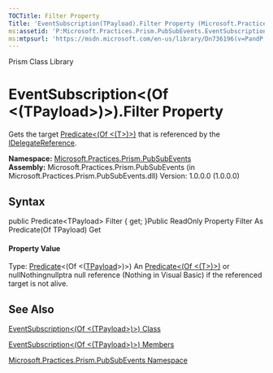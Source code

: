 ```yaml
---
TOCTitle: Filter Property
Title: 'EventSubscription(TPayload).Filter Property (Microsoft.Practices.Prism.PubSubEvents)'
ms:assetid: 'P:Microsoft.Practices.Prism.PubSubEvents.EventSubscription\`1.Filter'
ms:mtpsurl: 'https://msdn.microsoft.com/en-us/library/Dn736196(v=PandP.50)'
---
```


Prism Class Library

EventSubscription&lt;(Of &lt;(TPayload&gt;)&gt;).Filter Property
====================================================================

Gets the target [Predicate&lt;(Of &lt;(T&gt;)&gt;)](http://msdn2.microsoft.com/en-us/library/bfcke1bz) that is referenced by the [IDelegateReference](https://msdn.microsoft.com/t:microsoft.practices.prism.pubsubevents.idelegatereference).

**Namespace:** [Microsoft.Practices.Prism.PubSubEvents](https://msdn.microsoft.com/n:microsoft.practices.prism.pubsubevents)
**Assembly:** Microsoft.Practices.Prism.PubSubEvents (in Microsoft.Practices.Prism.PubSubEvents.dll) Version: 1.0.0.0 (1.0.0.0)

## Syntax


<span id="syntaxToggle"></span>public Predicate&lt;TPayload&gt; Filter { get; }Public ReadOnly Property Filter As Predicate(Of TPayload) Get
#### Property Value

Type: [Predicate](http://msdn2.microsoft.com/en-us/library/bfcke1bz)&lt;(Of &lt;([TPayload](https://msdn.microsoft.com/t:microsoft.practices.prism.pubsubevents.eventsubscription%601)&gt;)&gt;)
An [Predicate&lt;(Of &lt;(T&gt;)&gt;)](http://msdn2.microsoft.com/en-us/library/bfcke1bz) or nullNothingnullptra null reference (Nothing in Visual Basic) if the referenced target is not alive.

See Also
--------


[EventSubscription&lt;(Of &lt;(TPayload&gt;)&gt;) Class](https://msdn.microsoft.com/t:microsoft.practices.prism.pubsubevents.eventsubscription%601)

[EventSubscription&lt;(Of &lt;(TPayload&gt;)&gt;) Members](https://msdn.microsoft.com/allmembers.t:microsoft.practices.prism.pubsubevents.eventsubscription%601)

[Microsoft.Practices.Prism.PubSubEvents Namespace](https://msdn.microsoft.com/n:microsoft.practices.prism.pubsubevents)
